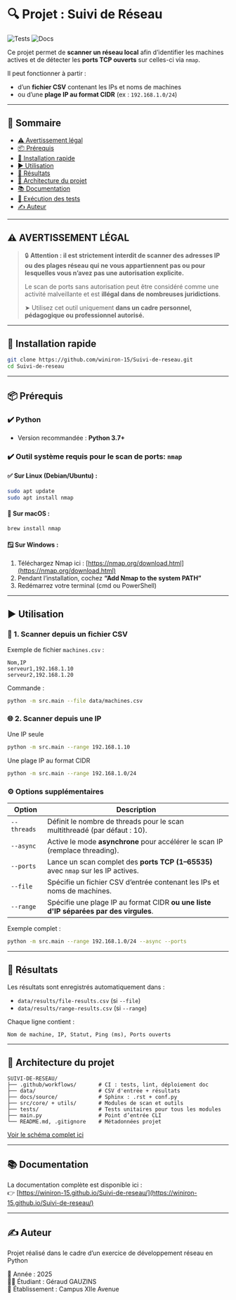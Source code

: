 # 🔍 Projet : Suivi de Réseau

![Tests](https://github.com/winiron-15/Suivi-de-reseau/actions/workflows/tests.yml/badge.svg)
![Docs](https://github.com/winiron-15/Suivi-de-reseau/actions/workflows/deploy-doc.yml/badge.svg)

Ce projet permet de **scanner un réseau local** afin d’identifier les machines actives et de détecter les **ports TCP ouverts** sur celles-ci via `nmap`.

Il peut fonctionner à partir :
- d’un **fichier CSV** contenant les IPs et noms de machines
- ou d’une **plage IP au format CIDR** (ex : `192.168.1.0/24`)

---

## 🧭 Sommaire

- [⚠️ Avertissement légal](#️-avertissement-légal)
- [📦 Prérequis](#-prérequis)
- [🚀 Installation rapide](#-installation-rapide)
- [▶️ Utilisation](#️-utilisation)
- [💾 Résultats](#-résultats)
- [🧱 Architecture du projet](#-architecture-du-projet)
- [📚 Documentation](#-documentation)
- [🧪 Exécution des tests](#-exécution-des-tests)
- [✍️ Auteur](#️-éditeur)

---

## ⚠️ AVERTISSEMENT LÉGAL

> 🔒 **Attention : il est strictement interdit de scanner des adresses IP ou des plages réseau qui ne vous appartiennent pas ou pour lesquelles vous n’avez pas une autorisation explicite.**
>
> Le scan de ports sans autorisation peut être considéré comme une activité malveillante et est **illégal dans de nombreuses juridictions**.
>
> ➤ Utilisez cet outil uniquement **dans un cadre personnel, pédagogique ou professionnel autorisé.**

---

## 🚀 Installation rapide

```bash
git clone https://github.com/winiron-15/Suivi-de-reseau.git
cd Suivi-de-reseau
```
---

## 📦 Prérequis

### ✔️ Python

- Version recommandée : **Python 3.7+**

### ✔️ Outil système requis pour le scan de ports: `nmap`

#### ✅ Sur Linux (Debian/Ubuntu) :

```bash
sudo apt update
sudo apt install nmap
```

#### 🍏 Sur macOS :

```bash
brew install nmap
```

#### 🪟 Sur Windows :

1. Téléchargez Nmap ici : [https://nmap.org/download.html](https://nmap.org/download.html)
2. Pendant l’installation, cochez **“Add Nmap to the system PATH”**
3. Redémarrez votre terminal (cmd ou PowerShell)

---

## ▶️ Utilisation

### 📁 1. Scanner depuis un fichier CSV

Exemple de fichier `machines.csv` :

```csv
Nom,IP
serveur1,192.168.1.10
serveur2,192.168.1.20
```

Commande :

```bash
python -m src.main --file data/machines.csv
```

### 🌐 2. Scanner depuis une IP
Une IP seule
```bash
python -m src.main --range 192.168.1.10
```
Une plage IP au format CIDR

```bash
python -m src.main --range 192.168.1.0/24
```

### ⚙️ Options supplémentaires

| Option         | Description                                                                 |
|----------------|-----------------------------------------------------------------------------|
| `--threads`    | Définit le nombre de threads pour le scan multithreadé (par défaut : 10).   |
| `--async`      | Active le mode **asynchrone** pour accélérer le scan IP (remplace threading).|
| `--ports`      | Lance un scan complet des **ports TCP (1–65535)** avec `nmap` sur les IP actives. |
| `--file`       | Spécifie un fichier CSV d’entrée contenant les IPs et noms de machines.     |
| `--range`      | Spécifie une plage IP au format CIDR **ou une liste d'IP séparées par des virgules**. |


Exemple complet :

```bash
python -m src.main --range 192.168.1.0/24 --async --ports
```

---

## 💾 Résultats

Les résultats sont enregistrés automatiquement dans :
- `data/results/file-results.csv` (si `--file`)
- `data/results/range-results.csv` (si `--range`)

Chaque ligne contient :
```
Nom de machine, IP, Statut, Ping (ms), Ports ouverts
```

---

## 🧱 Architecture du projet

```
SUIVI-DE-RESEAU/
├── .github/workflows/       # CI : tests, lint, déploiement doc
├── data/                    # CSV d'entrée + résultats
├── docs/source/             # Sphinx : .rst + conf.py
├── src/core/ + utils/       # Modules de scan et outils
├── tests/                   # Tests unitaires pour tous les modules
├── main.py                  # Point d’entrée CLI
└── README.md, .gitignore    # Métadonnées projet
```
[Voir le schéma complet ici](structure.md)

---

## 📚 Documentation

La documentation complète est disponible ici :  
👉 [https://winiron-15.github.io/Suivi-de-reseau/](https://winiron-15.github.io/Suivi-de-reseau/)

---
## ✍️ Auteur

Projet réalisé dans le cadre d’un exercice de développement réseau en Python  

📅 Année : 2025  
👨‍🎓 Étudiant : Géraud GAUZINS    
🏫 Établissement : Campus XIIe Avenue
